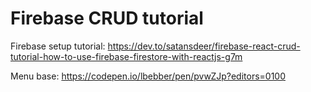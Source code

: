 # Firebase CRUD tutorial

Firebase setup tutorial: https://dev.to/satansdeer/firebase-react-crud-tutorial-how-to-use-firebase-firestore-with-reactjs-g7m

Menu base: https://codepen.io/lbebber/pen/pvwZJp?editors=0100
